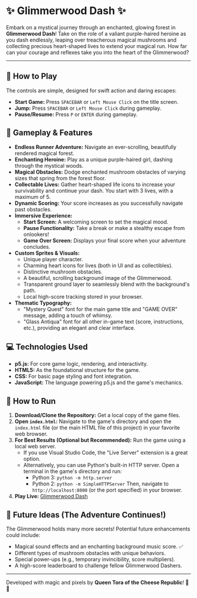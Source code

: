 # ✨ Glimmerwood Dash ✨

Embark on a mystical journey through an enchanted, glowing forest in **Glimmerwood Dash**! Take on the role of a valiant purple-haired heroine as you dash endlessly, leaping over treacherous magical mushrooms and collecting precious heart-shaped lives to extend your magical run. How far can your courage and reflexes take you into the heart of the Glimmerwood?

---

## 📜 How to Play

The controls are simple, designed for swift action and daring escapes:

* **Start Game:** Press `SPACEBAR` or `Left Mouse Click` on the title screen.
* **Jump:** Press `SPACEBAR` or `Left Mouse Click` during gameplay.
* **Pause/Resume:** Press `P` or `ENTER` during gameplay.

## 🍄 Gameplay & Features

* **Endless Runner Adventure:** Navigate an ever-scrolling, beautifully rendered magical forest.
* **Enchanting Heroine:** Play as a unique purple-haired girl, dashing through the mystical woods.
* **Magical Obstacles:** Dodge enchanted mushroom obstacles of varying sizes that spring from the forest floor.
* **Collectable Lives:** Gather heart-shaped life icons to increase your survivability and continue your dash. You start with 3 lives, with a maximum of 5.
* **Dynamic Scoring:** Your score increases as you successfully navigate past obstacles.
* **Immersive Experience:**
    * **Start Screen:** A welcoming screen to set the magical mood.
    * **Pause Functionality:** Take a break or make a stealthy escape from onlookers!
    * **Game Over Screen:** Displays your final score when your adventure concludes.
* **Custom Sprites & Visuals:**
    * Unique player character.
    * Charming heart icons for lives (both in UI and as collectibles).
    * Distinctive mushroom obstacles.
    * A beautiful, scrolling background image of the Glimmerwood.
    * Transparent ground layer to seamlessly blend with the background's path.
    * Local high-score tracking stored in your browser.
* **Thematic Typography:**
    * "Mystery Quest" font for the main game title and "GAME OVER" message, adding a touch of whimsy.
    * "Glass Antiqua" font for all other in-game text (score, instructions, etc.), providing an elegant and clear interface.

## 💻 Technologies Used

* **p5.js:** For core game logic, rendering, and interactivity.
* **HTML5:** As the foundational structure for the game.
* **CSS:** For basic page styling and font integration.
* **JavaScript:** The language powering p5.js and the game's mechanics.

## 🚀 How to Run

1.  **Download/Clone the Repository:** Get a local copy of the game files.
2.  **Open `index.html`:** Navigate to the game's directory and open the `index.html` file (or the main HTML file of this project) in your favorite web browser.
3.  **For Best Results (Optional but Recommended):** Run the game using a local web server.
    * If you use Visual Studio Code, the "Live Server" extension is a great option.
    * Alternatively, you can use Python's built-in HTTP server. Open a terminal in the game's directory and run:
        * Python 3: `python -m http.server`
        * Python 2: `python -m SimpleHTTPServer`
        Then, navigate to `http://localhost:8000` (or the port specified) in your browser.
4. **Play Live:** [Glimmerwood Dash](https://jstanoeva.github.io/glimmerwood-dash/)

## 🌟 Future Ideas (The Adventure Continues!)

The Glimmerwood holds many more secrets! Potential future enhancements could include:

* Magical sound effects and an enchanting background music score. ✅
* Different types of mushroom obstacles with unique behaviors.
* Special power-ups (e.g., temporary invincibility, score multipliers).
* A high-score leaderboard to challenge fellow Glimmerwood Dashers.

---

Developed with magic and pixels by **Queen Tora of the Cheese Republic**! 👑🧀
